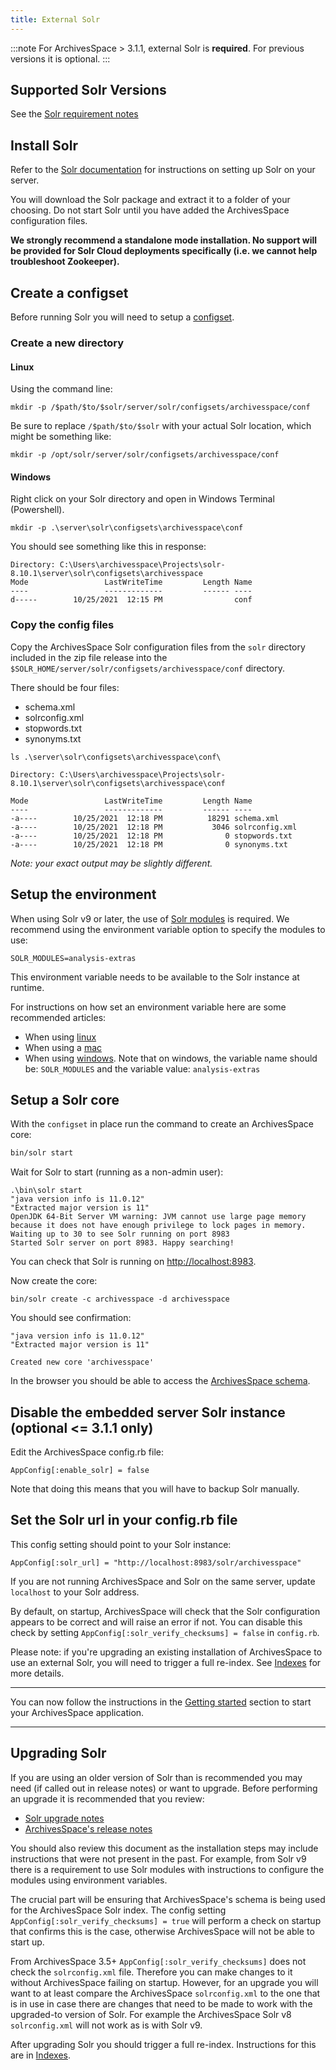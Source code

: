 ```yaml
---
title: External Solr
---
```


:::note
For ArchivesSpace > 3.1.1, external Solr is **required**. For previous versions it is optional.
:::

## Supported Solr Versions

See the [Solr requirement notes](/administration/getting_started#solr)

## Install Solr

Refer to the [Solr documentation](https://solr.apache.org/guide/solr/latest/) for instructions on setting up Solr on your server.

You will download the Solr package and extract it to a folder of your choosing. Do not start Solr
until you have added the ArchivesSpace configuration files.

**We strongly recommend a standalone mode installation. No support will be provided for Solr
Cloud deployments specifically (i.e. we cannot help troubleshoot Zookeeper).**

## Create a configset

Before running Solr you will need to
setup a [configset](https://solr.apache.org/guide/8_10/config-sets.html#configsets-in-standalone-mode).

### Create a new directory

#### Linux

Using the command line:

```
mkdir -p /$path/$to/$solr/server/solr/configsets/archivesspace/conf
```

Be sure to replace `/$path/$to/$solr` with your actual Solr location, which might be something like:

```
mkdir -p /opt/solr/server/solr/configsets/archivesspace/conf
```

#### Windows

Right click on your Solr directory and open in Windows Terminal (Powershell).

```
mkdir -p .\server\solr\configsets\archivesspace\conf
```

You should see something like this in response:

```
Directory: C:\Users\archivesspace\Projects\solr-8.10.1\server\solr\configsets\archivesspace
Mode                 LastWriteTime         Length Name
----                 -------------         ------ ----
d-----        10/25/2021  12:15 PM                conf
```

### Copy the config files

Copy the ArchivesSpace Solr configuration files from the `solr` directory included
in the zip file release into the `$SOLR_HOME/server/solr/configsets/archivesspace/conf` directory.

There should be four files:

- schema.xml
- solrconfig.xml
- stopwords.txt
- synonyms.txt

```
ls .\server\solr\configsets\archivesspace\conf\

Directory: C:\Users\archivesspace\Projects\solr-8.10.1\server\solr\configsets\archivesspace\conf

Mode                 LastWriteTime         Length Name
----                 -------------         ------ ----
-a----        10/25/2021  12:18 PM          18291 schema.xml
-a----        10/25/2021  12:18 PM           3046 solrconfig.xml
-a----        10/25/2021  12:18 PM              0 stopwords.txt
-a----        10/25/2021  12:18 PM              0 synonyms.txt
```

_Note: your exact output may be slightly different._

## Setup the environment

When using Solr v9 or later, the use of [Solr modules](https://solr.apache.org/guide/solr/latest/configuration-guide/solr-modules.html) is required.
We recommend using the environment variable option to specify the modules to use:

```
SOLR_MODULES=analysis-extras
```

This environment variable needs to be available to the Solr instance at runtime.

For instructions on how set an environment variable here are some recommended articles:

- When using [linux](https://www.freecodecamp.org/news/how-to-set-an-environment-variable-in-linux)
- When using a [mac](https://phoenixnap.com/kb/set-environment-variable-mac)
- When using [windows](https://docs.oracle.com/cd/E83411_01/OREAD/creating-and-modifying-environment-variables-on-windows.htm#OREAD158). Note that on windows, the variable name should be: `SOLR_MODULES` and the variable value: `analysis-extras`

## Setup a Solr core

With the `configset` in place run the command to create an ArchivesSpace core:

```bash
bin/solr start
```

Wait for Solr to start (running as a non-admin user):

```
.\bin\solr start
"java version info is 11.0.12"
"Extracted major version is 11"
OpenJDK 64-Bit Server VM warning: JVM cannot use large page memory because it does not have enough privilege to lock pages in memory.
Waiting up to 30 to see Solr running on port 8983
Started Solr server on port 8983. Happy searching!
```

You can check that Solr is running on [http://localhost:8983](http://localhost:8983).

Now create the core:

```
bin/solr create -c archivesspace -d archivesspace
```

You should see confirmation:

```
"java version info is 11.0.12"
"Extracted major version is 11"

Created new core 'archivesspace'
```

In the browser you should be able to access the [ArchivesSpace schema](http://localhost:8983/solr/#/archivesspace/files?file=schema.xml).

## Disable the embedded server Solr instance (optional <= 3.1.1 only)

Edit the ArchivesSpace config.rb file:

```
AppConfig[:enable_solr] = false
```

Note that doing this means that you will have to backup Solr manually.

## Set the Solr url in your config.rb file

This config setting should point to your Solr instance:

```
AppConfig[:solr_url] = "http://localhost:8983/solr/archivesspace"
```

If you are not running ArchivesSpace and Solr on the same server, update
`localhost` to your Solr address.

By default, on startup, ArchivesSpace will check that the Solr configuration
appears to be correct and will raise an error if not. You can disable this check
by setting `AppConfig[:solr_verify_checksums] = false` in `config.rb`.

Please note: if you're upgrading an existing installation of ArchivesSpace to use an external Solr, you will need to trigger a full re-index.
See [Indexes](/administration/indexes) for more details.

---

You can now follow the instructions in the [Getting started](/administration/getting_started) section to start
your ArchivesSpace application.

---

## Upgrading Solr

If you are using an older version of Solr than is recommended you may need (if called out
in release notes) or want to upgrade. Before performing an upgrade it is recommended that you review:

- [Solr upgrade notes](https://solr.apache.org/guide/solr/latest/upgrade-notes/solr-upgrade-notes.html)
- [ArchivesSpace's release notes](https://github.com/archivesspace/archivesspace/releases)

You should also review this document as the installation steps may include
instructions that were not present in the past. For example, from Solr v9 there is a
requirement to use Solr modules with instructions to configure the modules using environment
variables.

The crucial part will be ensuring that ArchivesSpace's schema is being used for the
ArchivesSpace Solr index. The config setting `AppConfig[:solr_verify_checksums] = true`
will perform a check on startup that confirms this is the case, otherwise ArchivesSpace
will not be able to start up.

From ArchivesSpace 3.5+ `AppConfig[:solr_verify_checksums]` does not check the
`solrconfig.xml` file. Therefore you can make changes to it without ArchivesSpace failing
on startup. However, for an upgrade you will want to at least compare the ArchivesSpace
`solrconfig.xml` to the one that is in use in case there are changes that need to be made to
work with the upgraded-to version of Solr. For example the ArchivesSpace Solr v8 `solrconfig.xml`
will not work as is with Solr v9.

After upgrading Solr you should trigger a full re-index. Instructions for this are in
[Indexes](/administration/indexes).
